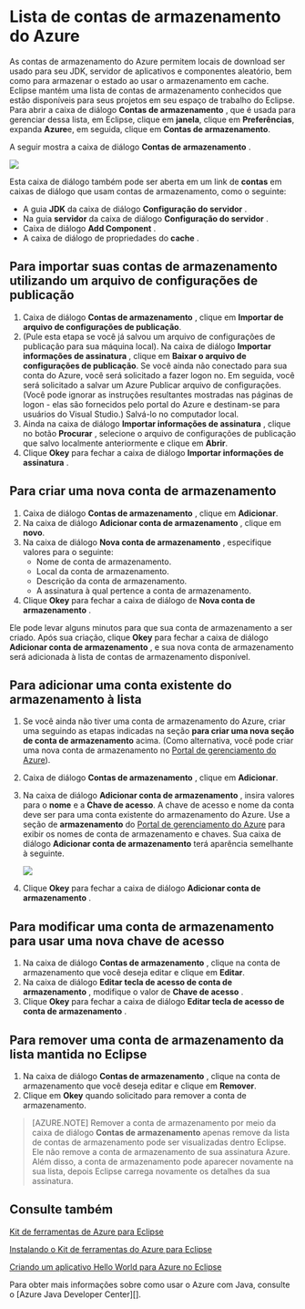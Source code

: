 <properties
    pageTitle="Lista de contas de armazenamento do Azure"
    description="Gerenciar suas configurações de conta de armazenamento usando o Kit de ferramentas do Azure para Eclipse"
    services=""
    documentationCenter="java"
    authors="rmcmurray"
    manager="wpickett"
    editor=""/>

<tags
    ms.service="multiple"
    ms.workload="na"
    ms.tgt_pltfrm="multiple"
    ms.devlang="Java"
    ms.topic="article"
    ms.date="08/11/2016" 
    ms.author="robmcm"/>

<!-- Legacy MSDN URL = https://msdn.microsoft.com/library/azure/dn205108.aspx -->

# <a name="azure-storage-account-list"></a>Lista de contas de armazenamento do Azure #

As contas de armazenamento do Azure permitem locais de download ser usado para seu JDK, servidor de aplicativos e componentes aleatório, bem como para armazenar o estado ao usar o armazenamento em cache. Eclipse mantém uma lista de contas de armazenamento conhecidos que estão disponíveis para seus projetos em seu espaço de trabalho do Eclipse. Para abrir a caixa de diálogo **Contas de armazenamento** , que é usada para gerenciar dessa lista, em Eclipse, clique em **janela**, clique em **Preferências**, expanda **Azure**e, em seguida, clique em **Contas de armazenamento**.

A seguir mostra a caixa de diálogo **Contas de armazenamento** .

![][ic719496]

Esta caixa de diálogo também pode ser aberta em um link de **contas** em caixas de diálogo que usam contas de armazenamento, como o seguinte:

* A guia **JDK** da caixa de diálogo **Configuração do servidor** .
* Na guia **servidor** da caixa de diálogo **Configuração do servidor** .
* Caixa de diálogo **Add Component** .
* A caixa de diálogo de propriedades do **cache** .

## <a name="to-import-your-storage-accounts-using-a-publish-settings-file"></a>Para importar suas contas de armazenamento utilizando um arquivo de configurações de publicação ##

1. Caixa de diálogo **Contas de armazenamento** , clique em **Importar de arquivo de configurações de publicação**.
2. (Pule esta etapa se você já salvou um arquivo de configurações de publicação para sua máquina local). Na caixa de diálogo **Importar informações de assinatura** , clique em **Baixar o arquivo de configurações de publicação**. Se você ainda não conectado para sua conta do Azure, você será solicitado a fazer logon no. Em seguida, você será solicitado a salvar um Azure Publicar arquivo de configurações. (Você pode ignorar as instruções resultantes mostradas nas páginas de logon - elas são fornecidos pelo portal do Azure e destinam-se para usuários do Visual Studio.) Salvá-lo no computador local.
3. Ainda na caixa de diálogo **Importar informações de assinatura** , clique no botão **Procurar** , selecione o arquivo de configurações de publicação que salvo localmente anteriormente e clique em **Abrir**.
4. Clique **Okey** para fechar a caixa de diálogo **Importar informações de assinatura** .

## <a name="to-create-a-new-storage-account"></a>Para criar uma nova conta de armazenamento ##

1. Caixa de diálogo **Contas de armazenamento** , clique em **Adicionar**.
2. Na caixa de diálogo **Adicionar conta de armazenamento** , clique em **novo**.
3. Na caixa de diálogo **Nova conta de armazenamento** , especifique valores para o seguinte:
    * Nome de conta de armazenamento.
    * Local da conta de armazenamento.
    * Descrição da conta de armazenamento.
    * A assinatura à qual pertence a conta de armazenamento.
4. Clique **Okey** para fechar a caixa de diálogo de **Nova conta de armazenamento** .

Ele pode levar alguns minutos para que sua conta de armazenamento a ser criado. Após sua criação, clique **Okey** para fechar a caixa de diálogo **Adicionar conta de armazenamento** , e sua nova conta de armazenamento será adicionada à lista de contas de armazenamento disponível.

## <a name="to-add-an-existing-storage-account-to-the-list"></a>Para adicionar uma conta existente do armazenamento à lista ##

1. Se você ainda não tiver uma conta de armazenamento do Azure, criar uma seguindo as etapas indicadas na seção **para criar uma nova seção de conta de armazenamento** acima. (Como alternativa, você pode criar uma nova conta de armazenamento no [Portal de gerenciamento do Azure][]).
2. Caixa de diálogo **Contas de armazenamento** , clique em **Adicionar**.
3. Na caixa de diálogo **Adicionar conta de armazenamento** , insira valores para o **nome** e a **Chave de acesso**. A chave de acesso e nome da conta deve ser para uma conta existente do armazenamento do Azure. Use a seção de **armazenamento** do [Portal de gerenciamento do Azure][] para exibir os nomes de conta de armazenamento e chaves. Sua caixa de diálogo **Adicionar conta de armazenamento** terá aparência semelhante à seguinte.

    ![][ic719497]

4. Clique **Okey** para fechar a caixa de diálogo **Adicionar conta de armazenamento** .

## <a name="to-modify-a-storage-account-to-use-a-new-access-key"></a>Para modificar uma conta de armazenamento para usar uma nova chave de acesso ##

1. Na caixa de diálogo **Contas de armazenamento** , clique na conta de armazenamento que você deseja editar e clique em **Editar**.
2. Na caixa de diálogo **Editar tecla de acesso de conta de armazenamento** , modifique o valor de **Chave de acesso** .
3. Clique **Okey** para fechar a caixa de diálogo **Editar tecla de acesso de conta de armazenamento** .

## <a name="to-remove-a-storage-account-from-the-list-maintained-in-eclipse"></a>Para remover uma conta de armazenamento da lista mantida no Eclipse ##

1. Na caixa de diálogo **Contas de armazenamento** , clique na conta de armazenamento que você deseja editar e clique em **Remover**.
2. Clique em **Okey** quando solicitado para remover a conta de armazenamento.

>[AZURE.NOTE] Remover a conta de armazenamento por meio da caixa de diálogo **Contas de armazenamento** apenas remove da lista de contas de armazenamento pode ser visualizadas dentro Eclipse. Ele não remove a conta de armazenamento de sua assinatura Azure. Além disso, a conta de armazenamento pode aparecer novamente na sua lista, depois Eclipse carrega novamente os detalhes da sua assinatura.

## <a name="see-also"></a>Consulte também ##

[Kit de ferramentas de Azure para Eclipse][]

[Instalando o Kit de ferramentas do Azure para Eclipse][] 

[Criando um aplicativo Hello World para Azure no Eclipse][]

Para obter mais informações sobre como usar o Azure com Java, consulte o [Azure Java Developer Center][].

<!-- URL List -->

[Central de desenvolvedores do Azure Java]: http://go.microsoft.com/fwlink/?LinkID=699547
[Kit de ferramentas de Azure para Eclipse]: http://go.microsoft.com/fwlink/?LinkID=699529
[Portal de gerenciamento do Azure]: http://go.microsoft.com/fwlink/?LinkID=512959
[Criando um aplicativo Hello World para Azure no Eclipse]: http://go.microsoft.com/fwlink/?LinkID=699533
[Instalando o Kit de ferramentas do Azure para Eclipse]: http://go.microsoft.com/fwlink/?LinkId=699546
[What's New in the Azure Toolkit for Eclipse]: http://go.microsoft.com/fwlink/?LinkID=699552

<!-- IMG List -->

[ic719496]: ./media/azure-toolkit-for-eclipse-azure-storage-account-list/ic719496.png
[ic719497]: ./media/azure-toolkit-for-eclipse-azure-storage-account-list/ic719497.png
